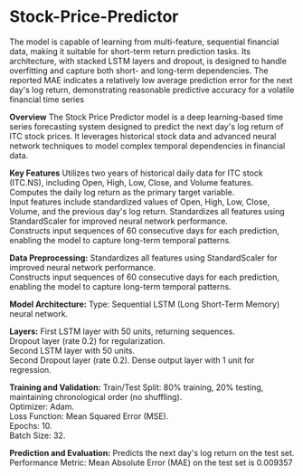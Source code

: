# Stock-Price-Predictor
The model is capable of learning from multi-feature, sequential financial data, making it suitable for short-term return prediction tasks.
Its architecture, with stacked LSTM layers and dropout, is designed to handle overfitting and capture both short- and long-term dependencies.
The reported MAE indicates a relatively low average prediction error for the next day's log return, demonstrating reasonable predictive accuracy for a volatile financial time series

**Overview**
The Stock Price Predictor model is a deep learning-based time series forecasting system designed to predict the next day's log return of ITC stock prices. It leverages historical stock data and advanced neural network techniques to model complex temporal dependencies in financial data.

**Key Features**
Utilizes two years of historical daily data for ITC stock (ITC.NS), including Open, High, Low, Close, and Volume features.   
Computes the daily log return as the primary target variable.   
Input features include standardized values of Open, High, Low, Close, Volume, and the previous day's log return.
Standardizes all features using StandardScaler for improved neural network performance.    
Constructs input sequences of 60 consecutive days for each prediction, enabling the model to capture long-term temporal patterns.

**Data Preprocessing:**
Standardizes all features using StandardScaler for improved neural network performance.   
Constructs input sequences of 60 consecutive days for each prediction, enabling the model to capture long-term temporal patterns.

**Model Architecture:**
Type: Sequential LSTM (Long Short-Term Memory) neural network.

**Layers:**
First LSTM layer with 50 units, returning sequences.  
Dropout layer (rate 0.2) for regularization.    
Second LSTM layer with 50 units.    
Second Dropout layer (rate 0.2).
Dense output layer with 1 unit for regression.

**Training and Validation:**
Train/Test Split: 80% training, 20% testing, maintaining chronological order (no shuffling).    
Optimizer: Adam.   
Loss Function: Mean Squared Error (MSE).    
Epochs: 10.    
Batch Size: 32.

**Prediction and Evaluation:**
Predicts the next day's log return on the test set.    
Performance Metric: Mean Absolute Error (MAE) on the test set is 0.009357
